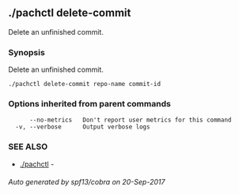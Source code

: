 ## ./pachctl delete-commit

Delete an unfinished commit.

### Synopsis


Delete an unfinished commit.

```
./pachctl delete-commit repo-name commit-id
```

### Options inherited from parent commands

```
      --no-metrics   Don't report user metrics for this command
  -v, --verbose      Output verbose logs
```

### SEE ALSO
* [./pachctl](./pachctl.md)	 - 

###### Auto generated by spf13/cobra on 20-Sep-2017
